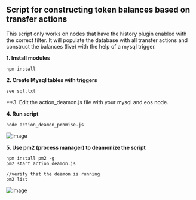 <h2>Script for constructing token balances based on transfer actions</h2>

This script only works on nodes that have the history plugin enabled with the correct filter. It will populate the database with all transfer actions and construct the balances (live) with the help of a mysql trigger.

**1. Install modules**
```
npm install
```

**2. Create Mysql tables with triggers**

```
see sql.txt
```

**3. Edit the action_deamon.js file with your mysql and eos node.

**4. Run script**
```
node action_deamon_promise.js
```
![image](https://user-images.githubusercontent.com/5130772/43351339-c47a52d2-9210-11e8-81bb-3159cc0d1515.png)

**5. Use pm2 (process manager) to deamonize the script**
```
npm install pm2 -g
pm2 start action_deamon.js

//verify that the deamon is running
pm2 list
```
![image](https://user-images.githubusercontent.com/5130772/43351300-53586832-9210-11e8-8905-835646e6e94a.png)

